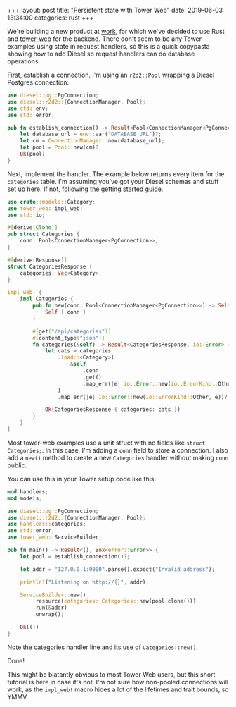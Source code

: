 +++
layout: post
title:  "Persistent state with Tower Web"
date:   2019-06-03 13:34:00
categories: rust
+++

We're building a new product at [work](https://repositive.io/), for which we've decided to use Rust
and [tower-web](https://crates.io/crates/tower-web) for the backend. There don't seem to be any
Tower examples using state in request handlers, so this is a quick copypasta showing how to add
Diesel so request handlers can do database operations.

First, establish a connection. I'm using an `r2d2::Pool` wrapping a Diesel Postgres connection:

```rust
use diesel::pg::PgConnection;
use diesel::r2d2::{ConnectionManager, Pool};
use std::env;
use std::error;

pub fn establish_connection() -> Result<Pool<ConnectionManager<PgConnection>>, Box<error::Error>> {
    let database_url = env::var("DATABASE_URL")?;
    let cm = ConnectionManager::new(database_url);
    let pool = Pool::new(cm)?;
    Ok(pool)
}
```

Next, implement the handler. The example below returns every item for the `categories` table. I'm
assuming you've got your Diesel schemas and stuff set up here. If not, following
[the getting started guide](http://diesel.rs/guides/getting-started/).

```rust
use crate::models::Category;
use tower_web::impl_web;
use std::io;

#[derive(Clone)]
pub struct Categories {
    conn: Pool<ConnectionManager<PgConnection>>,
}

#[derive(Response)]
struct CategoriesResponse {
    categories: Vec<Category>,
}

impl_web! {
    impl Categories {
        pub fn new(conn: Pool<ConnectionManager<PgConnection>>) -> Self {
            Self { conn }
        }

        #[get("/api/categories")]
        #[content_type("json")]
        fn categories(&self) -> Result<CategoriesResponse, io::Error> {
            let cats = categories
                .load::<Category>(
                    &self
                        .conn
                        .get()
                        .map_err(|e| io::Error::new(io::ErrorKind::Other, e))?,
                )
                .map_err(|e| io::Error::new(io::ErrorKind::Other, e))?;

            Ok(CategoriesResponse { categories: cats })
        }
    }
}

```

Most tower-web examples use a unit struct with no fields like `struct Categories;`. In this case,
I'm adding a `conn` field to store a connection. I also add a `new()` method to create a new
`Categories` handler without making `conn` public.

You can use this in your Tower setup code like this:

```rust
mod handlers;
mod models;

use diesel::pg::PgConnection;
use diesel::r2d2::{ConnectionManager, Pool};
use handlers::categories;
use std::error;
use tower_web::ServiceBuilder;

pub fn main() -> Result<(), Box<error::Error>> {
    let pool = establish_connection()?;

    let addr = "127.0.0.1:9000".parse().expect("Invalid address");

    println!("Listening on http://{}", addr);

    ServiceBuilder::new()
        .resource(categories::Categories::new(pool.clone()))
        .run(&addr)
        .unwrap();

    Ok(())
}

```

Note the categories handler line and its use of `Categories::new()`.

Done!

This might be blatantly obvious to most Tower Web users, but this short tutorial is here in case
it's not. I'm not sure how non-pooled connections will work, as the `impl_web!` macro hides a lot of
the lifetimes and trait bounds, so YMMV.

